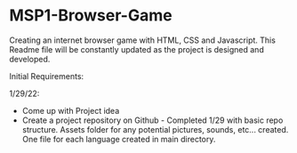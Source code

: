 # MSP1-Browser-Game
Creating an internet browser game with HTML, CSS and Javascript. This Readme file will be constantly updated as the project is designed and developed.

Initial Requirements:

1/29/22:
- Come up with Project idea
- Create a project repository on Github - Completed 1/29 with basic repo structure. Assets folder for any potential pictures, sounds, etc...  created. One file for each language created in main directory.